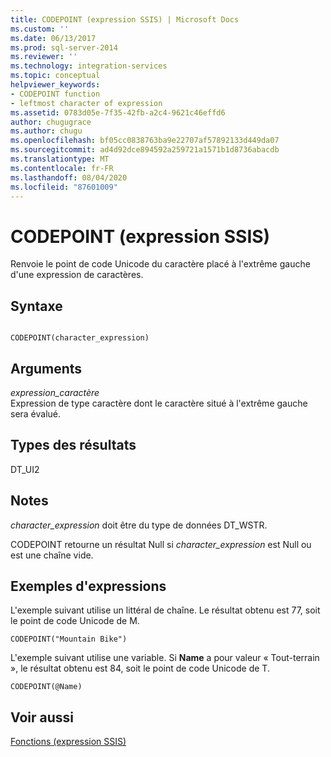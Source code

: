 ```yaml
---
title: CODEPOINT (expression SSIS) | Microsoft Docs
ms.custom: ''
ms.date: 06/13/2017
ms.prod: sql-server-2014
ms.reviewer: ''
ms.technology: integration-services
ms.topic: conceptual
helpviewer_keywords:
- CODEPOINT function
- leftmost character of expression
ms.assetid: 0783d05e-7f35-42fb-a2c4-9621c46effd6
author: chugugrace
ms.author: chugu
ms.openlocfilehash: bf05cc0838763ba9e22707af57892133d449da07
ms.sourcegitcommit: ad4d92dce894592a259721a1571b1d8736abacdb
ms.translationtype: MT
ms.contentlocale: fr-FR
ms.lasthandoff: 08/04/2020
ms.locfileid: "87601009"
---
```

# <a name="codepoint-ssis-expression"></a>CODEPOINT (expression SSIS)
  Renvoie le point de code Unicode du caractère placé à l'extrême gauche d'une expression de caractères.  
  
## <a name="syntax"></a>Syntaxe  
  
```  
  
CODEPOINT(character_expression)  
```  
  
## <a name="arguments"></a>Arguments  
 *expression_caractère*  
 Expression de type caractère dont le caractère situé à l'extrême gauche sera évalué.  
  
## <a name="result-types"></a>Types des résultats  
 DT_UI2  
  
## <a name="remarks"></a>Notes  
 *character_expression* doit être du type de données DT_WSTR.  
  
 CODEPOINT retourne un résultat Null si *character_expression* est Null ou est une chaîne vide.  
  
## <a name="expression-examples"></a>Exemples d'expressions  
 L'exemple suivant utilise un littéral de chaîne. Le résultat obtenu est 77, soit le point de code Unicode de M.  
  
```  
CODEPOINT("Mountain Bike")  
```  
  
 L'exemple suivant utilise une variable. Si **Name** a pour valeur « Tout-terrain », le résultat obtenu est 84, soit le point de code Unicode de T.  
  
```  
CODEPOINT(@Name)  
```  
  
## <a name="see-also"></a>Voir aussi  
 [Fonctions &#40;expression SSIS&#41;](functions-ssis-expression.md)  
  
  
